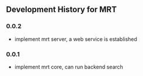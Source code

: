 ## Development History for MRT

### 0.0.2
* implement mrt server, a web service is established

### 0.0.1
* implement mrt core, can run backend search